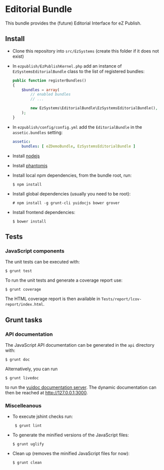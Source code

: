 # Editorial Bundle

This bundle provides the (future) Editorial Interface for eZ Publish.

## Install

* Clone this repository into `src/EzSystems` (create this folder if it does not
  exist)
* In `ezpublish/EzPublishKernel.php` add an instance of
  `EzSystemsEditorialBundle` class to the list of registered bundles:
    ```php
    public function registerBundles()
    {
        $bundles = array(
            // enabled bundles
            // ...

            new EzSystems\EditorialBundle\EzSystemsEditorialBundle(),
        );
    }
    ```
* In `ezpublish/config/config.yml` add the `EditorialBundle` in the
  `assetic.bundles` setting:

    ```yml
    assetic:
        bundles: [ eZDemoBundle, EzSystemsEditorialBundle ]
    ```
* Install [nodejs](http://nodejs.org/)
* Install [phantomjs](http://phantomjs.org)
* Install local npm dependencies, from the bundle root, run:
  ```
  $ npm install
  ```
* Install global dependencies (usually you need to be root):
  ```
  # npm install -g grunt-cli yuidocjs bower grover
  ```
* Install frontend dependencies:
  ```
  $ bower install
  ```

## Tests

### JavaScript components

The unit tests can be executed with:
```
$ grunt test
``` 

To run the unit tests and generate a coverage report use:
```
$ grunt coverage
```

The HTML coverage report is then available in
`Tests/report/lcov-report/index.html`.

## Grunt tasks

### API documentation

The JavaScript API documentation can be generated in the `api` directory with:

```
$ grunt doc
```
Alternatively, you can run
```
$ grunt livedoc
```
to run the [yuidoc documentation
server](http://yui.github.io/yuidoc/args/index.html#server). The dynamic
documentation can then be reached at http://127.0.0.1:3000.

### Miscelleanous

* To execute jshint checks run:
  ```
   $ grunt lint
   ```
* To generate the minified versions of the JavaScript files:
  ```
  $ grunt uglify
  ```
* Clean up (removes the minified JavaScript files for now):
  ```
  $ grunt clean
 ```

